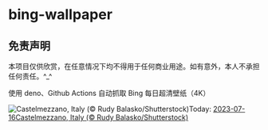 # bing-wallpaper

## 免责声明

本项目仅供欣赏，在任意情况下均不得用于任何商业用途。如有意外，本人不承担任何责任。^_^

使用 deno、Github Actions 自动抓取 Bing 每日超清壁纸（4K）

<!-- BEGIN -->
<!--  Sun Jul 16 2023 00:40:18 GMT+0000 (Coordinated Universal Time) -->
  ![Castelmezzano, Italy (© Rudy Balasko/Shutterstock)](https://cn.bing.com/th?id=OHR.CastelmazzanoSunrise_EN-US9968041695_UHD.jpg&pid=hp&w=1000&rs=1&c=4)Today: [2023-07-16Castelmezzano, Italy (© Rudy Balasko/Shutterstock)](https://cn.bing.com/th?id=OHR.CastelmazzanoSunrise_EN-US9968041695_UHD.jpg)
  
<!-- END -->